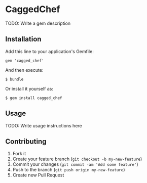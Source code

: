 # CaggedChef

TODO: Write a gem description

## Installation

Add this line to your application's Gemfile:

    gem 'cagged_chef'

And then execute:

    $ bundle

Or install it yourself as:

    $ gem install cagged_chef

## Usage

TODO: Write usage instructions here

## Contributing

1. Fork it
2. Create your feature branch (`git checkout -b my-new-feature`)
3. Commit your changes (`git commit -am 'Add some feature'`)
4. Push to the branch (`git push origin my-new-feature`)
5. Create new Pull Request
